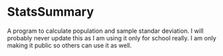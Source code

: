 # StatsSummary

A program to calculate population and sample standar deviation. I will probably never update this as I am using it only for school really. I am only making it public so others can use it as well.
